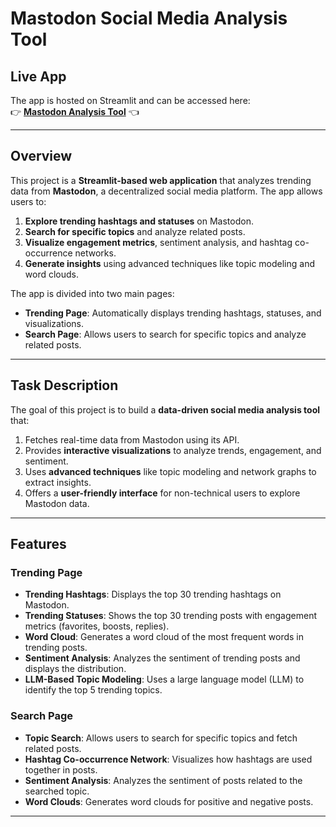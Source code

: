 # Mastodon Social Media Analysis Tool

## Live App
The app is hosted on Streamlit and can be accessed here:  
👉 **[Mastodon Analysis Tool](https://mastodonanalysis.streamlit.app/)** 👈

---

## Overview
This project is a **Streamlit-based web application** that analyzes trending data from **Mastodon**, a decentralized social media platform. The app allows users to:
1. **Explore trending hashtags and statuses** on Mastodon.
2. **Search for specific topics** and analyze related posts.
3. **Visualize engagement metrics**, sentiment analysis, and hashtag co-occurrence networks.
4. **Generate insights** using advanced techniques like topic modeling and word clouds.

The app is divided into two main pages:
- **Trending Page**: Automatically displays trending hashtags, statuses, and visualizations.
- **Search Page**: Allows users to search for specific topics and analyze related posts.

---

## Task Description
The goal of this project is to build a **data-driven social media analysis tool** that:
1. Fetches real-time data from Mastodon using its API.
2. Provides **interactive visualizations** to analyze trends, engagement, and sentiment.
3. Uses **advanced techniques** like topic modeling and network graphs to extract insights.
4. Offers a **user-friendly interface** for non-technical users to explore Mastodon data.

---

##  Features
### **Trending Page**
- **Trending Hashtags**: Displays the top 30 trending hashtags on Mastodon.
- **Trending Statuses**: Shows the top 30 trending posts with engagement metrics (favorites, boosts, replies).
- **Word Cloud**: Generates a word cloud of the most frequent words in trending posts.
- **Sentiment Analysis**: Analyzes the sentiment of trending posts and displays the distribution.
- **LLM-Based Topic Modeling**: Uses a large language model (LLM) to identify the top 5 trending topics.

### **Search Page**
- **Topic Search**: Allows users to search for specific topics and fetch related posts.
- **Hashtag Co-occurrence Network**: Visualizes how hashtags are used together in posts.
- **Sentiment Analysis**: Analyzes the sentiment of posts related to the searched topic.
- **Word Clouds**: Generates word clouds for positive and negative posts.

---
